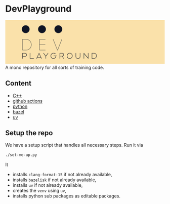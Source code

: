 # DevPlayground

![title-image](title_image.png)
A mono repository for all sorts of training code.

## Content

* [C++](src/cpp/README.md)
* [github actions](src/github/README.md)
* [python](src/python/README.md)
* [bazel](src/bazel/README.md)
* [uv](src/uv/README.md)


## Setup the repo

We have a setup script that handles all necessary steps. Run it via

```bash
./set-me-up.py
```

It
- installs `clang-format-15` if not already available,
- installs `bazelisk` if not already available,
- installs `uv` if not already available,
- creates the `venv` using `uv`,
- installs python sub packages as editable packages.

